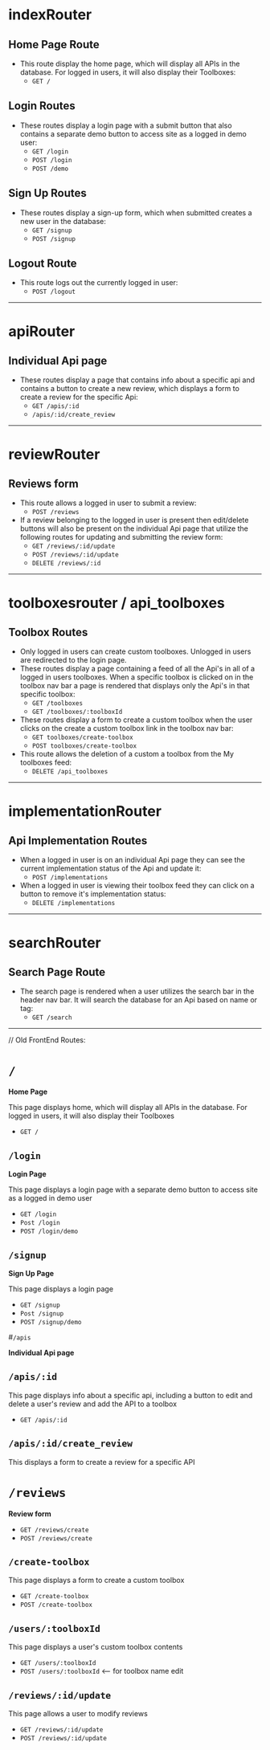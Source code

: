 # indexRouter
## Home Page Route
- This route display the home page, which will display all APIs in the database. For logged in users, it will also display their Toolboxes:
  - `GET /`
## Login Routes
- These routes display a login page with a submit button that also contains a separate demo button to access site as a logged in demo user:
  - `GET /login`
  - `POST /login`
  - `POST /demo`
## Sign Up Routes
- These routes display a sign-up form, which when submitted creates a new user in the database:
  - `GET /signup`
  - `POST /signup`
## Logout Route
- This route logs out the currently logged in user:
  - `POST /logout`

---

# apiRouter
## Individual Api page
- These routes display a page that contains info about a specific api and contains a button to create a new review, which displays a form to create a review for the specific Api:
  - `GET /apis/:id`
  - `/apis/:id/create_review`

---

# reviewRouter
## Reviews form
- This route allows a logged in user to submit a review:
  - `POST /reviews`
- If a review belonging to the logged in user is present then edit/delete buttons will also be present on the individual Api page that utilize the following routes for updating and submitting the review form:
  - `GET /reviews/:id/update`
  - `POST /reviews/:id/update`
  - `DELETE /reviews/:id`

---

# toolboxesrouter / api_toolboxes
## Toolbox Routes
- Only logged in users can create custom toolboxes. Unlogged in users are redirected to the login page.
- These routes display a page containing a feed of all the Api's in all of a logged in users toolboxes. When a specific toolbox is clicked on in the toolbox nav bar a page is rendered that displays only the Api's in that specific toolbox:
  - `GET /toolboxes`
  - `GET /toolboxes/:toolboxId`
- These routes display a form to create a custom toolbox when the user clicks on the create a custom toolbox link in the toolbox nav bar:
  - `GET toolboxes/create-toolbox`
  - `POST toolboxes/create-toolbox`
- This route allows the deletion of a custom a toolbox from the My toolboxes feed:
  - `DELETE /api_toolboxes`

---

# implementationRouter
## Api Implementation Routes
- When a logged in user is on an individual Api page they can see the current implementation status of the Api and update it:
  - `POST /implementations`
- When a logged in user is viewing their toolbox feed they can click on a button to remove it's implementation status:
  - `DELETE /implementations`

---

# searchRouter
## Search Page Route
- The search page is rendered when a user utilizes the search bar in the header nav bar. It will search the database for an Api based on name or tag:
  - `GET /search`


---
// Old FrontEnd Routes:

# `/`

**Home Page**

This page displays home, which will display all APIs in the database. For logged in users, it will also display their Toolboxes
* `GET /`

## `/login`

**Login Page**

This page displays a login page with a separate demo button to access site as a logged in demo user
* `GET /login`
* `Post /login`
* `POST /login/demo`

## `/signup`

**Sign Up Page**

This page displays a login page
* `GET /signup`
* `Post /signup`
* `POST /signup/demo`

#`/apis`

**Individual Api page**

## `/apis/:id`
This page displays info about a specific api, including a button to edit and delete a user's review and add the API to a toolbox
* `GET /apis/:id`

## `/apis/:id/create_review`
This displays a form to create a review for a specific API

# `/reviews`

**Review form**
* `GET /reviews/create`
* `POST /reviews/create`

## `/create-toolbox`
This page displays a form to create a custom toolbox
* `GET /create-toolbox`
* `POST /create-toolbox`

## `/users/:toolboxId`
This page displays a user's custom toolbox contents
* `GET /users/:toolboxId`
* `POST /users/:toolboxId` <-- for toolbox name edit

## `/reviews/:id/update`
This page allows a user to modify reviews
* `GET /reviews/:id/update`
* `POST /reviews/:id/update`
